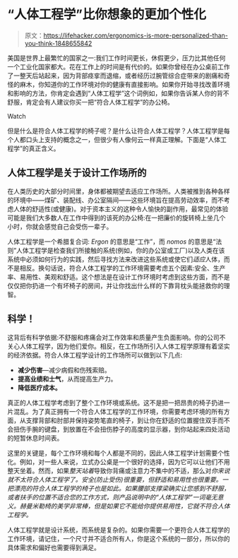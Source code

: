 # “人体工程学”比你想象的更加个性化

> 原文：<https://lifehacker.com/ergonomics-is-more-personalized-than-you-think-1848655842>

美国是世界上最繁忙的国家之一:我们工作时间更长，休假更少，压力比其他任何一个工业化国家都大。花在工作上的时间是有代价的。如果你曾经在办公桌前工作了一整天后站起来，因为背部痉挛而退缩，或者经历过腕管综合症带来的剧痛和奇怪的麻木，你知道你的工作环境对你的健康有直接影响。如果你开始寻找改善环境和影响的方法，你肯定会遇到“人体工程学”这个词例如，如果你告诉某人你的背不舒服，肯定会有人建议你买一把“符合人体工程学”的办公椅。

Watch

但是什么是符合人体工程学的椅子呢？是什么让符合人体工程学？人体工程学是每个人都口头上支持的概念之一，但很少有人像何云一样真正理解。下面是“人体工程学”的真正含义。

## 人体工程学是关于设计工作场所的

在人类历史的大部分时间里，身体都被期望去适应工作场所。人类被推到各种各样的环境中——煤矿、装配线、办公室隔间——这些环境旨在提高劳动效率，而不考虑人体的舒适性(或健康)。对于资本主义的这种令人愉快的副作用，最常见的体验可能是我们大多数人在工作中得到的该死的办公椅:在一把廉价的旋转椅上坐几个小时，你就会感觉自己会受伤一辈子。

人体工程学是一个希腊复合词: *Ergon* 的意思是“工作”，而 *nomos* 的意思是“法则”人体工程学是检查我们所接触的系统(例如，你的办公室或工厂)以及人类在该系统中必须如何行为的实践，然后寻找方法来改进这些系统或使它们*适应*人体，而不是相反。换句话说，符合人体工程学的工作环境需要考虑五个因素:安全、生产率、易用性、美观和舒适。这个想法是在设计工作环境时考虑到这些方面，而不是仅仅把你扔进一个有坏椅子的房间，并让你找出什么样的下靠背枕头能拯救你的理智。

## 科学！

这背后有科学依据:不舒服和疼痛会对工作效率和质量产生负面影响。你的公司不关心人体工程学，因为他们爱你。相反，在工作场所引入人体工程学原理有着坚实的经济依据。符合人体工程学设计的工作场所可以做到以下几点:

*   **减少伤害**—减少病假和伤残索赔。
*   **提高业绩和士气**，从而提高生产力。
*   **降低医疗成本。**

真正的人体工程学考虑到了整个工作环境或系统。这不是把一把昂贵的椅子扔进一片混乱。为了真正拥有一个符合人体工程学的工作环境，你需要考虑环境的所有方面，从支撑背部和肘部并保持姿势笔直的椅子，到让你在舒适的位置握住双手而不会扭伤手腕的键盘，到放置在不会扭伤脖子的高度的显示器，到你站起来四处活动的短暂休息时间表。

这里的关键是，每个工作环境和每个人都是不同的，因此人体工程学计划需要个性化。例如，对一些人来说，立式办公桌是一个很好的选择，因为它可以让他们不用整天坐着。然而，如果*整天站着*导致你背痛或注意力不集中的不适，那么对*你来说就不太符合人体工程学了。安全(防止受伤)很重要，但舒适和易用性也很重要。一把漂亮的符合人体工程学的椅子也是如此。如果腰部支撑梁确实让您感到不舒服，或者扶手的位置不适合您的工作方式，则产品说明中的“人体工程学”一词毫无意义。赫曼米勒椅的美学非常棒，但是如果它不能给你提供易用性，它就不符合人体工程学。*

人体工程学就是设计系统，而系统是复杂的。如果你需要一个更符合人体工程学的工作环境，请记住，一个尺寸并不适合所有人，你是这个系统的一部分，所以你的具体需求和偏好也需要得到满足。